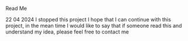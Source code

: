 Read Me

22 04 2024 I stopped this project
I hope that I can continue with this project, in the mean time I would like to say that if someone read this and understand my idea, please feel free to contact me 
